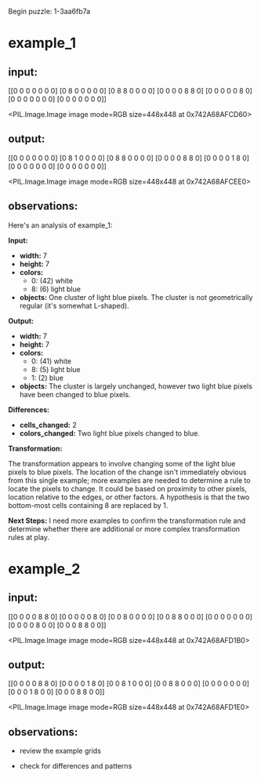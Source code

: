 Begin puzzle: 1-3aa6fb7a


# example_1

## input:

[[0 0 0 0 0 0 0]
 [0 8 0 0 0 0 0]
 [0 8 8 0 0 0 0]
 [0 0 0 0 8 8 0]
 [0 0 0 0 0 8 0]
 [0 0 0 0 0 0 0]
 [0 0 0 0 0 0 0]]


<PIL.Image.Image image mode=RGB size=448x448 at 0x742A68AFCD60>


## output:

[[0 0 0 0 0 0 0]
 [0 8 1 0 0 0 0]
 [0 8 8 0 0 0 0]
 [0 0 0 0 8 8 0]
 [0 0 0 0 1 8 0]
 [0 0 0 0 0 0 0]
 [0 0 0 0 0 0 0]]


<PIL.Image.Image image mode=RGB size=448x448 at 0x742A68AFCEE0>


## observations:

Here's an analysis of example_1:

**Input:**

*   **width:** 7
*   **height:** 7
*   **colors:**
    *   0: (42) white
    *   8: (6) light blue
*   **objects:** One cluster of light blue pixels.  The cluster is not geometrically regular (it's somewhat L-shaped).


**Output:**

*   **width:** 7
*   **height:** 7
*   **colors:**
    *   0: (41) white
    *   8: (5) light blue
    *   1: (2) blue
*   **objects:** The cluster is largely unchanged, however two light blue pixels have been changed to blue pixels.


**Differences:**

*   **cells_changed:** 2
*   **colors_changed:** Two light blue pixels changed to blue.


**Transformation:**

The transformation appears to involve changing some of the light blue pixels to blue pixels.  The location of the change isn't immediately obvious from this single example; more examples are needed to determine a rule to locate the pixels to change.  It could be based on proximity to other pixels, location relative to the edges, or other factors.  A hypothesis is that the two bottom-most cells containing 8 are replaced by 1.


**Next Steps:**  I need more examples to confirm the transformation rule and determine whether there are additional or more complex transformation rules at play.


# example_2

## input:

[[0 0 0 0 8 8 0]
 [0 0 0 0 0 8 0]
 [0 0 8 0 0 0 0]
 [0 0 8 8 0 0 0]
 [0 0 0 0 0 0 0]
 [0 0 0 0 8 0 0]
 [0 0 0 8 8 0 0]]


<PIL.Image.Image image mode=RGB size=448x448 at 0x742A68AFD1B0>


## output:

[[0 0 0 0 8 8 0]
 [0 0 0 0 1 8 0]
 [0 0 8 1 0 0 0]
 [0 0 8 8 0 0 0]
 [0 0 0 0 0 0 0]
 [0 0 0 1 8 0 0]
 [0 0 0 8 8 0 0]]


<PIL.Image.Image image mode=RGB size=448x448 at 0x742A68AFD1E0>


## observations:

- review the example grids

- check for differences and patterns

